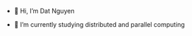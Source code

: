 - 👋 Hi, I’m Dat Nguyen
<!-- - 👀 I’m interested in  -->
- 🌱 I’m currently studying distributed and parallel computing
<!-- - 💞️ I’m looking to collaborate on ... -->
<!-- - 📫 How to reach me -->

<!---
tiendatngcs/tiendatngcs is a ✨ special ✨ repository because its `README.md` (this file) appears on your GitHub profile.
You can click the Preview link to take a look at your changes.
--->
